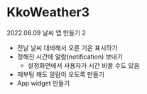 # KkoWeather3

2022.08.09
날씨 앱 만들기 2
- 전날 날씨 대비해서 오른 기온 표시하기
- 정해진 시간에 알람(notification) 보내기
  - 설정화면에서 사용자가 시간 바꿀 수도 있음
- 재부팅 해도 알람이 오도록 만들기
- App widget 만들기
